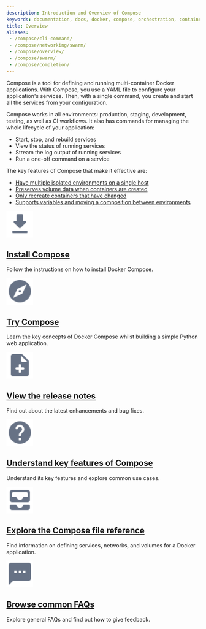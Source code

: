 ```yaml
---
description: Introduction and Overview of Compose
keywords: documentation, docs, docker, compose, orchestration, containers
title: Overview
aliases:
 - /compose/cli-command/
 - /compose/networking/swarm/
 - /compose/overview/
 - /compose/swarm/
 - /compose/completion/
---
```


Compose is a tool for defining and running multi-container Docker applications.
With Compose, you use a YAML file to configure your application's services.
Then, with a single command, you create and start all the services
from your configuration.

Compose works in all environments: production, staging, development, testing, as
well as CI workflows. It also has commands for managing the whole lifecycle of your application:

 * Start, stop, and rebuild services
 * View the status of running services
 * Stream the log output of running services
 * Run a one-off command on a service

The key features of Compose that make it effective are:

* [Have multiple isolated environments on a single host](features-uses.md#have-multiple-isolated-environments-on-a-single-host)
* [Preserves volume data when containers are created](features-uses.md#preserves-volume-data-when-containers-are-created)
* [Only recreate containers that have changed](features-uses.md#only-recreate-containers-that-have-changed)
* [Supports variables and moving a composition between environments](features-uses.md#supports-variables-and-moving-a-composition-between-environments)

<div class="component-container">
    <!--start row-->
    <div class="row">
      <div class="col-xs-12 col-sm-12 col-md-12 col-lg-4 block">
        <div class="component">
             <div class="component-icon">
                 <a href="/compose/install/"><img src="/assets/images/download.svg" alt="Download and install" width="70" height="70"></a>
             </div>
                 <h2 id="docker-compose"><a href="/compose/install/">Install Compose </a></h2>
                <p>Follow the instructions on how to install Docker Compose.</p>
        </div>
      </div>
      <div class="col-xs-12 col-sm-12 col-md-12 col-lg-4 block">
        <div class="component">
            <div class="component-icon">
                 <a href="/compose/gettingstarted/"><img src="/assets/images/explore.svg" alt="Docker Compose" width="70" height="70"></a>
            </div>
                <h2 id="docker-compose"><a href="/compose/gettingstarted/">Try Compose</a></h2>
                <p>Learn the key concepts of Docker Compose whilst building a simple Python web application.</p>
         </div>
     </div>
     <div class="col-xs-12 col-sm-12 col-md-12 col-lg-4 block">
        <div class="component">
            <div class="component-icon">
                <a href="/compose/release-notes/"><img src="/assets/images/note-add.svg" alt="Release notes" width="70" height="70"></a>
            </div>
                <h2 id="docker-compose"><a href="/compose/release-notes/">View the release notes</a></h2>
                <p>Find out about the latest enhancements and bug fixes.</p>
        </div>
    </div>
    </div>
        <!--start row-->
    <div class="row">
     <div class="col-xs-12 col-sm-12 col-md-12 col-lg-4 block">
        <div class="component">
            <div class="component-icon">
                 <a href="/compose/features-uses/"><img src="/assets/images/help.svg" alt="FAQs" width="70" height="70"></a>
            </div>
                <h2 id="docker-compose"><a href="/compose/features-uses/">Understand key features of Compose</a></h2>
                <p>Understand its key features and explore common use cases.</p>
        </div>
     </div>
     <div class="col-xs-12 col-sm-12 col-md-12 col-lg-4 block">
        <div class="component">
          <div class="component-icon">
                 <a href="/compose/compose-file/"><img src="/assets/images/all-inbox.svg" alt="Additional resources" width="70" height="70"></a>
          </div>
                <h2 id="docker-compose"><a href="/compose/compose-file/">Explore the Compose file reference</a></h2>
                <p>Find information on defining services, networks, and volumes for a Docker application.</p>
        </div>
      </div>
      <div class="col-xs-12 col-sm-12 col-md-12 col-lg-4 block">
        <div class="component">
            <div class="component-icon">
                <a href="/compose/faq/"><img src="/assets/images/sms.svg" alt="Give feedback" width="70" height="70"></a>
            </div>
                <h2 id="docker-compose"><a href="/compose/faq/">Browse common FAQs</a></h2>
                <p>Explore general FAQs and find out how to give feedback.</p>
        </div>
     </div>
    </div>
</div>



